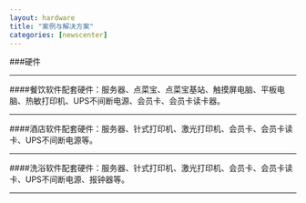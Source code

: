 ```yaml
---
layout: hardware
title: "案例与解决方案"
categories: [newscenter]
---
```

###硬件 
<hr/>
####餐饮软件配套硬件：服务器、点菜宝、点菜宝基站、触摸屏电脑、平板电脑、热敏打印机、UPS不间断电源、会员卡、会员卡读卡器。
<hr/>
####酒店软件配套硬件：服务器、针式打印机、激光打印机、会员卡、会员卡读卡、UPS不间断电源等。
<hr/>
####洗浴软件配套硬件：服务器、针式打印机、激光打印机、会员卡、会员卡读卡、UPS不间断电源、报钟器等。
<hr/>

